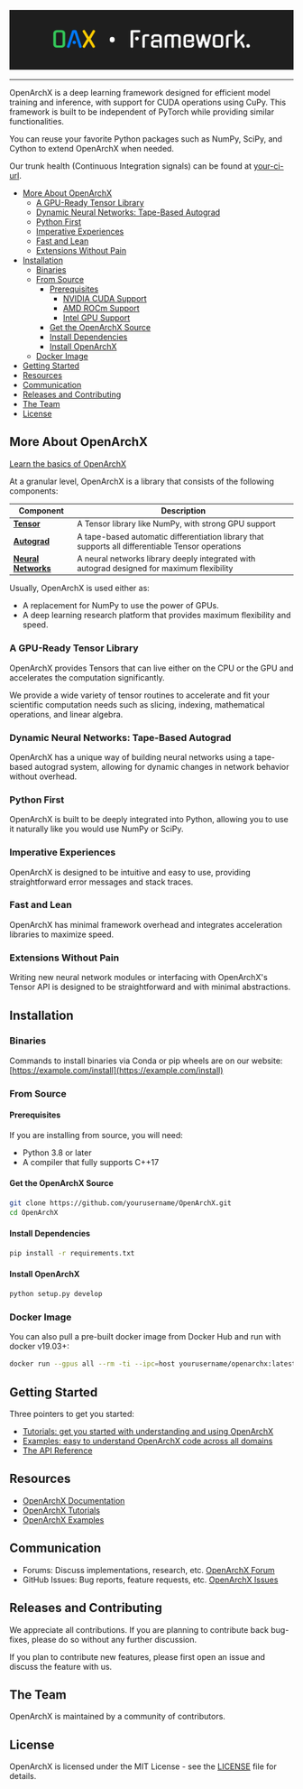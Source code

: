 ![OpenArchX Logo](https://raw.githubusercontent.com/TnsaAi/OpenArchX/refs/heads/main/openarchx.png)  <!-- Replace with your logo URL -->

--------------------------------------------------------------------------------

OpenArchX is a deep learning framework designed for efficient model training and inference, with support for CUDA operations using CuPy. This framework is built to be independent of PyTorch while providing similar functionalities.

You can reuse your favorite Python packages such as NumPy, SciPy, and Cython to extend OpenArchX when needed.

Our trunk health (Continuous Integration signals) can be found at [your-ci-url](https://example.com).

<!-- toc -->

- [More About OpenArchX](#more-about-openarchx)
  - [A GPU-Ready Tensor Library](#a-gpu-ready-tensor-library)
  - [Dynamic Neural Networks: Tape-Based Autograd](#dynamic-neural-networks-tape-based-autograd)
  - [Python First](#python-first)
  - [Imperative Experiences](#imperative-experiences)
  - [Fast and Lean](#fast-and-lean)
  - [Extensions Without Pain](#extensions-without-pain)
- [Installation](#installation)
  - [Binaries](#binaries)
  - [From Source](#from-source)
    - [Prerequisites](#prerequisites)
      - [NVIDIA CUDA Support](#nvidia-cuda-support)
      - [AMD ROCm Support](#amd-rocm-support)
      - [Intel GPU Support](#intel-gpu-support)
    - [Get the OpenArchX Source](#get-the-openarchx-source)
    - [Install Dependencies](#install-dependencies)
    - [Install OpenArchX](#install-openarchx)
  - [Docker Image](#docker-image)
- [Getting Started](#getting-started)
- [Resources](#resources)
- [Communication](#communication)
- [Releases and Contributing](#releases-and-contributing)
- [The Team](#the-team)
- [License](#license)

<!-- tocstop -->

## More About OpenArchX

[Learn the basics of OpenArchX](https://example.com/tutorials)

At a granular level, OpenArchX is a library that consists of the following components:

| Component | Description |
| ---- | --- |
| [**Tensor**](https://example.com/tensor) | A Tensor library like NumPy, with strong GPU support |
| [**Autograd**](https://example.com/autograd) | A tape-based automatic differentiation library that supports all differentiable Tensor operations |
| [**Neural Networks**](https://example.com/nn) | A neural networks library deeply integrated with autograd designed for maximum flexibility |

Usually, OpenArchX is used either as:

- A replacement for NumPy to use the power of GPUs.
- A deep learning research platform that provides maximum flexibility and speed.

### A GPU-Ready Tensor Library

OpenArchX provides Tensors that can live either on the CPU or the GPU and accelerates the computation significantly.

We provide a wide variety of tensor routines to accelerate and fit your scientific computation needs such as slicing, indexing, mathematical operations, and linear algebra.

### Dynamic Neural Networks: Tape-Based Autograd

OpenArchX has a unique way of building neural networks using a tape-based autograd system, allowing for dynamic changes in network behavior without overhead.

### Python First

OpenArchX is built to be deeply integrated into Python, allowing you to use it naturally like you would use NumPy or SciPy.

### Imperative Experiences

OpenArchX is designed to be intuitive and easy to use, providing straightforward error messages and stack traces.

### Fast and Lean

OpenArchX has minimal framework overhead and integrates acceleration libraries to maximize speed.

### Extensions Without Pain

Writing new neural network modules or interfacing with OpenArchX's Tensor API is designed to be straightforward and with minimal abstractions.

## Installation

### Binaries

Commands to install binaries via Conda or pip wheels are on our website: [https://example.com/install](https://example.com/install)

### From Source

#### Prerequisites

If you are installing from source, you will need:
- Python 3.8 or later
- A compiler that fully supports C++17

#### Get the OpenArchX Source

```bash
git clone https://github.com/yourusername/OpenArchX.git
cd OpenArchX
```

#### Install Dependencies

```bash
pip install -r requirements.txt
```

#### Install OpenArchX

```bash
python setup.py develop
```

### Docker Image

You can also pull a pre-built docker image from Docker Hub and run with docker v19.03+:

```bash
docker run --gpus all --rm -ti --ipc=host yourusername/openarchx:latest
```

## Getting Started

Three pointers to get you started:
- [Tutorials: get you started with understanding and using OpenArchX](https://example.com/tutorials)
- [Examples: easy to understand OpenArchX code across all domains](https://github.com/yourusername/OpenArchX/examples)
- [The API Reference](https://example.com/docs)

## Resources

* [OpenArchX Documentation](https://example.com/docs)
* [OpenArchX Tutorials](https://example.com/tutorials)
* [OpenArchX Examples](https://github.com/yourusername/OpenArchX/examples)

## Communication

* Forums: Discuss implementations, research, etc. [OpenArchX Forum](https://example.com/forum)
* GitHub Issues: Bug reports, feature requests, etc. [OpenArchX Issues](https://github.com/yourusername/OpenArchX/issues)

## Releases and Contributing

We appreciate all contributions. If you are planning to contribute back bug-fixes, please do so without any further discussion.

If you plan to contribute new features, please first open an issue and discuss the feature with us.

## The Team

OpenArchX is maintained by a community of contributors. 

## License

OpenArchX is licensed under the MIT License - see the [LICENSE](LICENSE) file for details.
